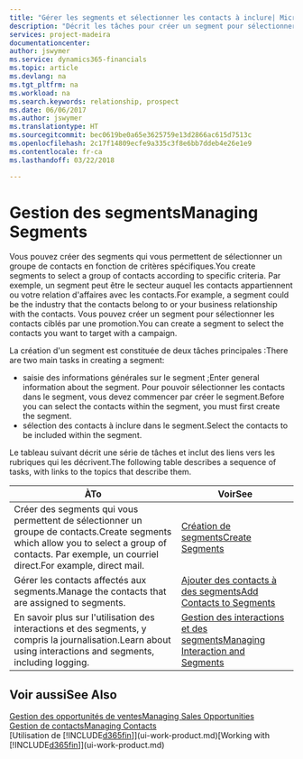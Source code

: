```yaml
---
title: "Gérer les segments et sélectionner les contacts à inclure| Microsoft Docs"
description: "Décrit les tâches pour créer un segment pour sélectionner un groupe de contacts en fonction de critères spécifiques, par exemple, les contacts dans un secteur que vous souhaitez cibler."
services: project-madeira
documentationcenter: 
author: jswymer
ms.service: dynamics365-financials
ms.topic: article
ms.devlang: na
ms.tgt_pltfrm: na
ms.workload: na
ms.search.keywords: relationship, prospect
ms.date: 06/06/2017
ms.author: jswymer
ms.translationtype: HT
ms.sourcegitcommit: bec0619be0a65e3625759e13d2866ac615d7513c
ms.openlocfilehash: 2c17f14809ecfe9a335c3f8e6bb7ddeb4e26e1e9
ms.contentlocale: fr-ca
ms.lasthandoff: 03/22/2018

---
```

# <a name="managing-segments"></a><span data-ttu-id="738e8-103">Gestion des segments</span><span class="sxs-lookup"><span data-stu-id="738e8-103">Managing Segments</span></span>
<span data-ttu-id="738e8-104">Vous pouvez créer des segments qui vous permettent de sélectionner un groupe de contacts en fonction de critères spécifiques.</span><span class="sxs-lookup"><span data-stu-id="738e8-104">You create segments to select a group of contacts according to specific criteria.</span></span> <span data-ttu-id="738e8-105">Par exemple, un segment peut être le secteur auquel les contacts appartiennent ou votre relation d'affaires avec les contacts.</span><span class="sxs-lookup"><span data-stu-id="738e8-105">For example, a segment could be the industry that the contacts belong to or your business relationship with the contacts.</span></span> <span data-ttu-id="738e8-106">Vous pouvez créer un segment pour sélectionner les contacts ciblés par une promotion.</span><span class="sxs-lookup"><span data-stu-id="738e8-106">You can create a segment to select the contacts you want to target with a campaign.</span></span>

<span data-ttu-id="738e8-107">La création d'un segment est constituée de deux tâches principales :</span><span class="sxs-lookup"><span data-stu-id="738e8-107">There are two main tasks in creating a segment:</span></span>

* <span data-ttu-id="738e8-108">saisie des informations générales sur le segment ;</span><span class="sxs-lookup"><span data-stu-id="738e8-108">Enter general information about the segment.</span></span> <span data-ttu-id="738e8-109">Pour pouvoir sélectionner les contacts dans le segment, vous devez commencer par créer le segment.</span><span class="sxs-lookup"><span data-stu-id="738e8-109">Before you can select the contacts within the segment, you must first create the segment.</span></span>
* <span data-ttu-id="738e8-110">sélection des contacts à inclure dans le segment.</span><span class="sxs-lookup"><span data-stu-id="738e8-110">Select the contacts to be included within the segment.</span></span>

<span data-ttu-id="738e8-111">Le tableau suivant décrit une série de tâches et inclut des liens vers les rubriques qui les décrivent.</span><span class="sxs-lookup"><span data-stu-id="738e8-111">The following table describes a sequence of tasks, with links to the topics that describe them.</span></span> 

| <span data-ttu-id="738e8-112">À</span><span class="sxs-lookup"><span data-stu-id="738e8-112">To</span></span> | <span data-ttu-id="738e8-113">Voir</span><span class="sxs-lookup"><span data-stu-id="738e8-113">See</span></span> |
| --- | --- |
| <span data-ttu-id="738e8-114">Créer des segments qui vous permettent de sélectionner un groupe de contacts.</span><span class="sxs-lookup"><span data-stu-id="738e8-114">Create segments which allow you to select a group of contacts.</span></span> <span data-ttu-id="738e8-115">Par exemple, un courriel direct.</span><span class="sxs-lookup"><span data-stu-id="738e8-115">For example, direct mail.</span></span> |[<span data-ttu-id="738e8-116">Création de segments</span><span class="sxs-lookup"><span data-stu-id="738e8-116">Create Segments</span></span>](marketing-how-create-segment.md) |
| <span data-ttu-id="738e8-117">Gérer les contacts affectés aux segments.</span><span class="sxs-lookup"><span data-stu-id="738e8-117">Manage the contacts that are assigned to segments.</span></span> |[<span data-ttu-id="738e8-118">Ajouter des contacts à des segments</span><span class="sxs-lookup"><span data-stu-id="738e8-118">Add Contacts to Segments</span></span>](marketing-add-contact-segment.md) |
| <span data-ttu-id="738e8-119">En savoir plus sur l'utilisation des interactions et des segments, y compris la journalisation.</span><span class="sxs-lookup"><span data-stu-id="738e8-119">Learn about using interactions and segments, including logging.</span></span> |[<span data-ttu-id="738e8-120">Gestion des interactions et des segments</span><span class="sxs-lookup"><span data-stu-id="738e8-120">Managing Interaction and Segments</span></span>](marketing-interaction-segments.md) |

## <a name="see-also"></a><span data-ttu-id="738e8-121">Voir aussi</span><span class="sxs-lookup"><span data-stu-id="738e8-121">See Also</span></span>
[<span data-ttu-id="738e8-122">Gestion des opportunités de ventes</span><span class="sxs-lookup"><span data-stu-id="738e8-122">Managing Sales Opportunities</span></span>](marketing-manage-sales-opportunities.md)  
[<span data-ttu-id="738e8-123">Gestion de contacts</span><span class="sxs-lookup"><span data-stu-id="738e8-123">Managing Contacts</span></span>](marketing-contacts.md)  
<span data-ttu-id="738e8-124">[Utilisation de [!INCLUDE[d365fin](includes/d365fin_md.md)]](ui-work-product.md)</span><span class="sxs-lookup"><span data-stu-id="738e8-124">[Working with [!INCLUDE[d365fin](includes/d365fin_md.md)]](ui-work-product.md)</span></span>

